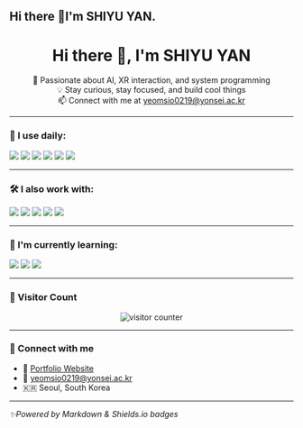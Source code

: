 ## Hi there 👋I'm SHIYU YAN.

<!--
**siahsiahy/siahsiahy** is a ✨ _special_ ✨ repository because its `README.md` (this file) appears on your GitHub profile.

Here are some ideas to get you started:

- 🔭 I’m currently working on ...
- 🌱 I’m currently learning ...
- 👯 I’m looking to collaborate on ...
- 🤔 I’m looking for help with ...
- 💬 Ask me about ...
- 📫 How to reach me: ...
- 😄 Pronouns: ...
- ⚡ Fun fact: ...
-->

<h1 align="center">Hi there 👋, I'm SHIYU YAN</h1>
<p align="center">
🌱 Passionate about AI, XR interaction, and system programming<br>
💡 Stay curious, stay focused, and build cool things<br>
📫 Connect with me at <a href="mailto:yeomsio0219@yonsei.ac.kr">yeomsio0219@yonsei.ac.kr</a>
</p>

---

### 🚀 I use daily:
<p>
  <img src="https://img.shields.io/badge/Unity-000000?style=flat&logo=unity&logoColor=white"/>
  <img src="https://img.shields.io/badge/CSharp-239120?style=flat&logo=csharp&logoColor=white"/>
  <img src="https://img.shields.io/badge/LaTeX-47A141?style=flat&logo=latex&logoColor=white"/>
  <img src="https://img.shields.io/badge/Linux-FCC624?style=flat&logo=linux&logoColor=black"/>
  <img src="https://img.shields.io/badge/C-00599C?style=flat&logo=c&logoColor=white"/>
  <img src="https://img.shields.io/badge/C++-00599C?style=flat&logo=cplusplus&logoColor=white"/>
</p>

---

### 🛠️ I also work with:
<p>
  <img src="https://img.shields.io/badge/TinyLLaMA-FF9900?style=flat"/>
  <img src="https://img.shields.io/badge/OpenCV-5C3EE8?style=flat&logo=opencv&logoColor=white"/>
  <img src="https://img.shields.io/badge/PyTorch-EE4C2C?style=flat&logo=pytorch&logoColor=white"/>
  <img src="https://img.shields.io/badge/FastAPI-009688?style=flat&logo=fastapi&logoColor=white"/>
  <img src="https://img.shields.io/badge/GitHub Pages-222222?style=flat&logo=github&logoColor=white"/>
</p>

---

### 📘 I'm currently learning:
<p>
  <img src="https://img.shields.io/badge/LLM Prompting-8A2BE2?style=flat"/>
  <img src="https://img.shields.io/badge/Kernel Hacking-FF4500?style=flat"/>
  <img src="https://img.shields.io/badge/Diffusion Models-4B8BBE?style=flat"/>
</p>

---

### 🎯 Visitor Count

<p align="center">
  <img src="https://count.getloli.com/get/@shiyuyan?theme=moebooru" alt="visitor counter"/>
</p>

---

### 🤝 Connect with me

- 💼 [Portfolio Website](https://yourgithubid.github.io/)
- 📧 yeomsio0219@yonsei.ac.kr
- 🇰🇷 Seoul, South Korea

---

*✨Powered by Markdown & Shields.io badges*
